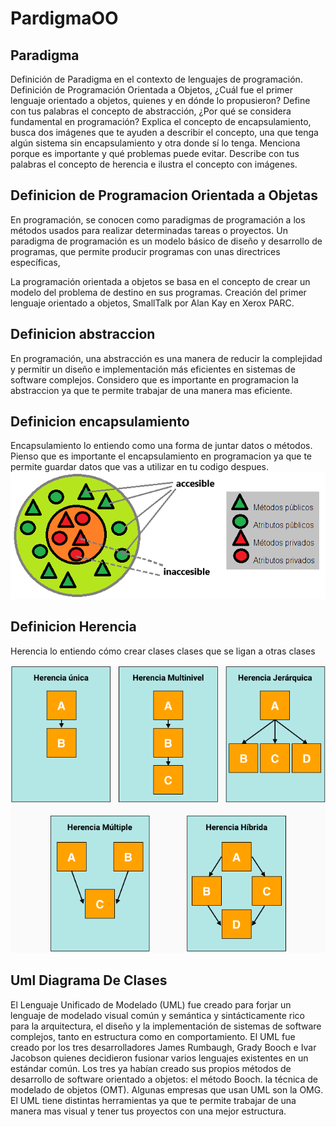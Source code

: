 # PardigmaOO
## Paradigma
Definición de Paradigma en el contexto de lenguajes de programación.
Definición de Programación Orientada a Objetos, ¿Cuál fue el primer lenguaje orientado a objetos, quienes y en dónde lo propusieron? 
Define con tus palabras el concepto de abstracción, ¿Por qué se considera fundamental en programación? 
Explica el concepto de encapsulamiento, busca dos imágenes que te ayuden a describir el concepto, una que tenga algún sistema sin encapsulamiento y otra donde sí lo tenga. Menciona porque es importante y qué problemas puede evitar.
Describe con tus palabras el concepto de herencia e ilustra el concepto con imágenes.

## Definicion de Programacion Orientada a Objetas
En programación, se conocen como paradigmas de programación a los métodos usados para realizar determinadas tareas o proyectos. Un paradigma de programación es un modelo básico de diseño y desarrollo de programas, que permite producir programas con unas directrices específicas,


La programación orientada a objetos se basa en el concepto de crear un modelo del problema de destino en sus programas. Creación del primer lenguaje orientado a objetos, SmallTalk por Alan Kay en Xerox PARC.
 
## Definicion abstraccion 
En programación, una abstracción es una manera de reducir la complejidad y permitir un diseño e implementación más eficientes en sistemas de software complejos. Considero que es importante en programacion la abstraccion ya que te permite trabajar de una manera mas eficiente.
## Definicion encapsulamiento
Encapsulamiento lo entiendo como una forma de juntar datos o métodos. Pienso que es importante el encapsulamiento en programacion ya que te permite guardar datos que vas a utilizar en tu codigo despues. 
![](./img/poo-que-es-la-programacion-orientada-a-objetos-img1.png "encapsulamiento")
## Definicion Herencia
Herencia lo entiendo cómo crear clases clases que se ligan a otras clases

![](./img/tipo-herencia.png "herencia")

## Uml Diagrama De Clases

El Lenguaje Unificado de Modelado (UML) fue creado para forjar un lenguaje de modelado visual común y semántica y sintácticamente rico para la arquitectura, el diseño y la implementación de sistemas de software complejos, tanto en estructura como en comportamiento. El UML fue creado por los tres desarrolladores James Rumbaugh, Grady Booch e Ivar Jacobson quienes decidieron fusionar varios lenguajes existentes en un estándar común. Los tres ya habían creado sus propios métodos de desarrollo de software orientado a objetos: el método Booch. la técnica de modelado de objetos (OMT). Algunas empresas que usan UML son la OMG. El UML tiene distintas herramientas ya que te permite trabajar de una manera mas visual y tener tus proyectos con una mejor estructura.



